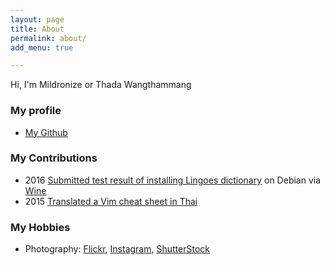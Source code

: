 ```yaml
---
layout: page
title: About
permalink: about/
add_menu: true

---
```


Hi, I'm Mildronize or Thada Wangthammang

### My profile
- [My Github](https://github.com/mildronize)

### My Contributions
- 2016 [Submitted test result of installing ](https://appdb.winehq.org/objectManager.php?sClass=version&iId=33492) [Lingoes dictionary](http://www.lingoes.net/) on Debian via [Wine](https://www.winehq.org/)
- 2015 [Translated a Vim cheat sheet in Thai](http://vim.rtorr.com/lang/th/)


### My Hobbies
- Photography: [Flickr](https://www.flickr.com/photos/mildronize), [Instagram](https://instagram.com/mildronize/), [ShutterStock](http://www.shutterstock.com/g/mildronize)


